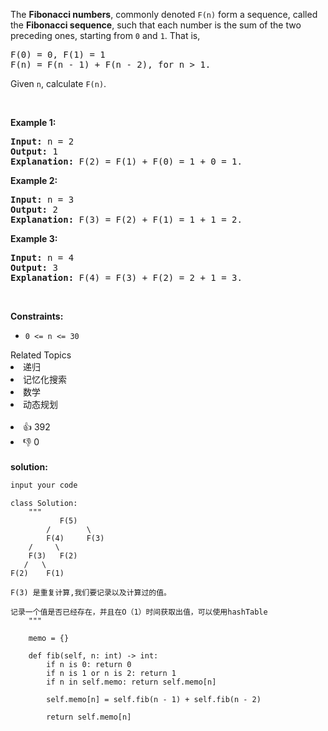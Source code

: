 <p>The <b>Fibonacci numbers</b>, commonly denoted <code>F(n)</code> form a sequence, called the <b>Fibonacci sequence</b>, such that each number is the sum of the two preceding ones, starting from <code>0</code> and <code>1</code>. That is,</p>

<pre>
F(0) = 0, F(1) = 1
F(n) = F(n - 1) + F(n - 2), for n &gt; 1.
</pre>

<p>Given <code>n</code>, calculate <code>F(n)</code>.</p>

<p>&nbsp;</p>
<p><strong>Example 1:</strong></p>

<pre>
<strong>Input:</strong> n = 2
<strong>Output:</strong> 1
<strong>Explanation:</strong> F(2) = F(1) + F(0) = 1 + 0 = 1.
</pre>

<p><strong>Example 2:</strong></p>

<pre>
<strong>Input:</strong> n = 3
<strong>Output:</strong> 2
<strong>Explanation:</strong> F(3) = F(2) + F(1) = 1 + 1 = 2.
</pre>

<p><strong>Example 3:</strong></p>

<pre>
<strong>Input:</strong> n = 4
<strong>Output:</strong> 3
<strong>Explanation:</strong> F(4) = F(3) + F(2) = 2 + 1 = 3.
</pre>

<p>&nbsp;</p>
<p><strong>Constraints:</strong></p>

<ul>
	<li><code>0 &lt;= n &lt;= 30</code></li>
</ul>
<div><div>Related Topics</div><div><li>递归</li><li>记忆化搜索</li><li>数学</li><li>动态规划</li></div></div><br><div><li>👍 392</li><li>👎 0</li></div> 
<br>
<strong> solution: </strong>

```javascript
input your code
```

```python3
class Solution:
    """
           F(5)
        /        \
        F(4)     F(3)
    /     \
    F(3)   F(2)
   /   \
F(2)    F(1)

F(3) 是重复计算,我们要记录以及计算过的值。

记录一个值是否已经存在，并且在O（1）时间获取出值，可以使用hashTable
    """

    memo = {}

    def fib(self, n: int) -> int:
        if n is 0: return 0
        if n is 1 or n is 2: return 1
        if n in self.memo: return self.memo[n]

        self.memo[n] = self.fib(n - 1) + self.fib(n - 2)

        return self.memo[n]

```
  